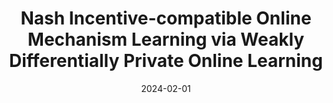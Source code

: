 ---
title: "Nash Incentive-compatible Online Mechanism Learning via Weakly Differentially Private Online Learning"
excerpt: 'Joon Suk Huh*, Kirthevasan Kandasamy'
collection: publications
date: 2024-02-01
venue: 'Under review'
---